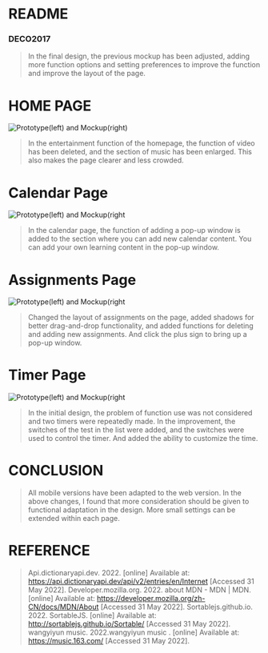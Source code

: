 # README
### DECO2017
>In the final design, the previous mockup has been adjusted, adding more function options and setting preferences to improve the function and improve the layout of the page.

# HOME PAGE
![Prototype(left) and Mockup(right)](/img/Homepage.png)
>In the entertainment function of the homepage, the function of video has been deleted, and the section of music has been enlarged. This also makes the page clearer and less crowded.

# Calendar Page
![Prototype(left) and Mockup(right](/img/Calendarpage.png)
>In the calendar page, the function of adding a pop-up window is added to the section where you can add new calendar content. You can add your own learning content in the pop-up window.

# Assignments Page
![Prototype(left) and Mockup(right](/img/Assignmentspage.png)
>Changed the layout of assignments on the page, added shadows for better drag-and-drop functionality, and added functions for deleting and adding new assignments. And click the plus sign to bring up a pop-up window.

# Timer Page
![Prototype(left) and Mockup(right](/img/Timerpage.png)
>In the initial design, the problem of function use was not considered and two timers were repeatedly made. In the improvement, the switches of the test in the list were added, and the switches were used to control the timer. And added the ability to customize the time.

# CONCLUSION
>All mobile versions have been adapted to the web version. In the above changes, I found that more consideration should be given to functional adaptation in the design. More small settings can be extended within each page.

# REFERENCE
>Api.dictionaryapi.dev. 2022. [online] Available at: <https://api.dictionaryapi.dev/api/v2/entries/en/Internet> [Accessed 31 May 2022].
>Developer.mozilla.org. 2022. about MDN - MDN  | MDN. [online] Available at: <https://developer.mozilla.org/zh-CN/docs/MDN/About> [Accessed 31 May 2022].
>Sortablejs.github.io. 2022. SortableJS. [online] Available at: <http://sortablejs.github.io/Sortable/> [Accessed 31 May 2022].
>wangyiyun music. 2022.wangyiyun music . [online] Available at: <https://music.163.com/> [Accessed 31 May 2022].